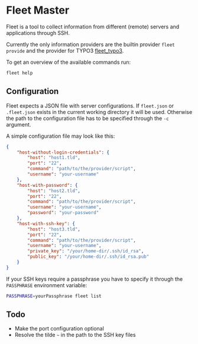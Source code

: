 Fleet Master
============

Fleet is a tool to collect information from different (remote) servers 
and applications through SSH.
 
Currently the only information providers are the builtin provider `fleet provide` 
and the provider for TYPO3 [fleet_typo3](https://github.com/cundd/fleet_typo3).

To get an overview of the available commands run:

```bash
fleet help
```


Configuration
-------------

Fleet expects a JSON file with server configurations. If `fleet.json` or 
`.fleet.json` exists in the current working directory it will be used. 
Otherwise the path to the configuration file has to be specified through 
the `-c` argument.

A simple configuration file may look like this:

```json
{
    "host-without-login-credentials": {
        "host": "host1.tld",
        "port": "22",
        "command": "path/to/the/provider/script",
        "username": "your-username"
    },
    "host-with-password": {
        "host": "host2.tld",
        "port": "22",
        "command": "path/to/the/provider/script",
        "username": "your-username",
        "password": "your-password"
    },
    "host-with-ssh-key": {
        "host": "host3.tld",
        "port": "22",
        "command": "path/to/the/provider/script",
        "username": "your-username",
        "private_key": "/your/home-dir/.ssh/id_rsa",
        "public_key": "/your/home-dir/.ssh/id_rsa.pub"
    }
}
```


If your SSH keys require a passphrase you have to specify it through the `PASSPHRASE` environment variable: 

```bash
PASSPHRASE=yourPassphrase fleet list
```


Todo
----

- Make the port configuration optional
- Resolve the tilde `~` in the path to the SSH key files
